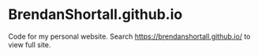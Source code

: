 # BrendanShortall.github.io
Code for my personal website. Search https://brendanshortall.github.io/ to view full site. 
